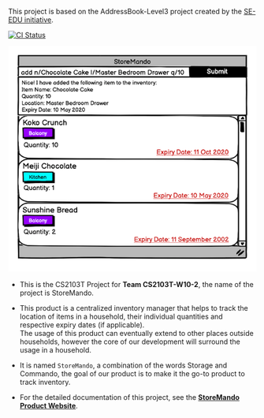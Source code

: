 This project is based on the AddressBook-Level3 project created by the [SE-EDU initiative](https://se-education.org).

[![CI Status](https://github.com/se-edu/addressbook-level3/workflows/Java%20CI/badge.svg)](https://github.com/AY2021S2-CS2103T-W10-2/tp/actions)

![Ui](docs/images/Ui.png)

* This is the CS2103T Project for **Team CS2103T-W10-2**, the name of the project is StoreMando.

* This product is a centralized inventory manager that helps to track the location of items in a household, their
  individual quantities and respective expiry dates (if applicable). <br>
  The usage of this product can eventually extend to other places outside households, however the core of our
  development will surround the usage in a household.

* It is named `StoreMando`, a combination of the words Storage and Commando, the goal of our product is to make it the
  go-to product to track inventory.

* For the detailed documentation of this project, see
  the **[StoreMando Product Website](https://ay2021s2-cs2103t-w10-2.github.io/tp/)**.